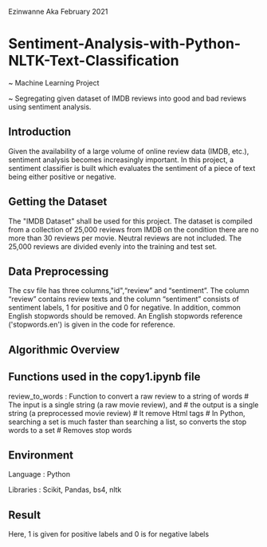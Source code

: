 Ezinwanne Aka February 2021

# Sentiment-Analysis-with-Python-NLTK-Text-Classification
~ Machine Learning Project

~ Segregating given dataset of IMDB reviews into good and bad reviews using sentiment analysis.

## Introduction ##

Given the availability of a large volume of online review data (IMDB, etc.), sentiment analysis becomes increasingly important. In this project, a sentiment classifier is built which evaluates the sentiment of a piece of text being either positive or negative.

## Getting the Dataset ##

The "IMDB Dataset" shall be used for this project. The dataset is compiled from a collection of 25,000 reviews from IMDB on the condition there are no more than 30 reviews per movie. Neutral reviews are not included. The 25,000 reviews are divided evenly into the training and test set.

## Data Preprocessing ##

The csv file has three columns,"id",“review” and “sentiment”. The column “review” contains review texts and the column “sentiment” consists of sentiment labels, 1 for positive and 0 for negative. In addition, common English stopwords should be removed. An English stopwords reference ('stopwords.en') is given in the code for reference.


## Algorithmic Overview ##




## Functions used in the copy1.ipynb file ##

review_to_words : Function to convert a raw review to a string of words
                  # The input is a single string (a raw movie review), and
                  # the output is a single string (a preprocessed movie review)
                  # It remove Html tags
                  # In Python, searching a set is much faster than searching a list, so converts the stop words to a set
                  # Removes stop words
## Environment ##

Language : Python

Libraries : Scikit, Pandas, bs4, nltk

## Result ##
Here, 1 is given for positive labels and 0 is for negative labels
